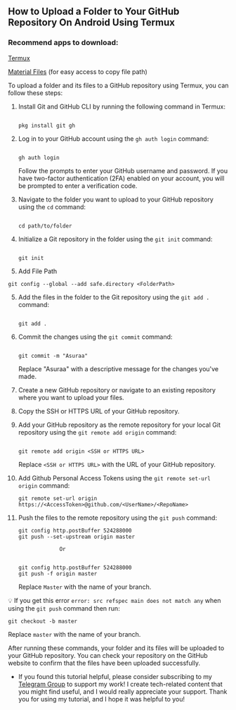 ## How to Upload a Folder to Your GitHub Repository On Android Using Termux

### Recommend apps to download:
[Termux](https://f-droid.org/en/packages/com.termux/)

[Material Files](https://play.google.com/store/apps/details?id=me.zhanghai.android.files) (for easy access to copy file path)

To upload a folder and its files to a GitHub repository using Termux, you can follow these steps:

1. Install Git and GitHub CLI by running the following command in Termux:


   ```

   pkg install git gh

   ```

2. Log in to your GitHub account using the `gh auth login` command:

   ```

   gh auth login

   ```

   Follow the prompts to enter your GitHub username and password. If you have two-factor authentication (2FA) enabled on your account, you will be prompted to enter a verification code.

3. Navigate to the folder you want to upload to your GitHub repository using the `cd` command:

   ```

   cd path/to/folder

   ```

4. Initialize a Git repository in the folder using the `git init` command:

   ```

   git init

   ```
6. Add File Path
   
  ```
  git config --global --add safe.directory <FolderPath>
  
  ```
5. Add the files in the folder to the Git repository using the `git add .` command:

   ```

   git add .

   ```

6. Commit the changes using the `git commit` command:

   ```

   git commit -m "Asuraa"

   ```

   Replace "Asuraa" with a descriptive message for the changes you've made.

7. Create a new GitHub repository or navigate to an existing repository where you want to upload your files.

8. Copy the SSH or HTTPS URL of your GitHub repository.

9. Add your GitHub repository as the remote repository for your local Git repository using the `git remote add origin` command:

   ```

   git remote add origin <SSH or HTTPS URL>

   ```

   Replace `<SSH or HTTPS URL>` with the URL of your GitHub repository.
   
10. Add Github Personal Access Tokens using the `git remote set-url origin` command:



    ```
    git remote set-url origin https://<AccessToken>@github.com/<UserName>/<RepoName>
    
    ```

11. Push the files to the remote repository using the `git push` command:

    ```
    git config http.postBuffer 524288000
    git push --set-upstream origin master
    
    ```
                     Or 
    ```

    git config http.postBuffer 524288000
    git push -f origin master
    
    ```

    Replace `Master` with the name of your branch.
 
 
💡 If you get this error `error: src refspec main does not match any` when using the `git push` command then run:

    

    git checkout -b master

    

Replace `master` with the name of your branch.

After running these commands, your folder and its files will be uploaded to your GitHub repository. You can check your repository on the GitHub website to confirm that the files have been uploaded successfully.

- If you found this tutorial helpful, please consider subscribing to my [Telegram Group](https://t.me/Ravan_Lankaa) to support my work! I create tech-related content that you might find useful, and I would really appreciate your support. Thank you for using my tutorial, and I hope it was helpful to you!
